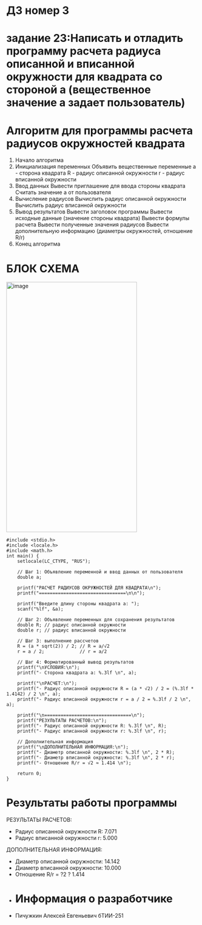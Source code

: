 # ДЗ номер 3
#  задание 23:Написать и отладить программу расчета радиуса описанной и вписанной окружности для квадрата со стороной  а (вещественное значение а задает пользователь)
# Алгоритм для программы расчета радиусов окружностей квадрата
1. Начало алгоритма
2. Инициализация переменных
Объявить вещественные переменные
a - сторона квадрата
R - радиус описанной окружности
r - радиус вписанной окружности
3. Ввод данных
Вывести приглашение для ввода стороны квадрата
Считать значение a от пользователя
4. Вычисление радиусов
Вычислить радиус описанной окружности
Вычислить радиус вписанной окружности
5. Вывод результатов
Вывести заголовок программы
Вывести исходные данные (значение стороны квадрата)
Вывести формулы расчета
Вывести полученные значения радиусов
Вывести дополнительную информацию (диаметры окружностей, отношение R/r)
6. Конец алгоритма

# БЛОК СХЕМА
<img width="344" height="660" alt="image" src="https://github.com/user-attachments/assets/211c9e5f-5c3d-4bb1-8e1a-89820e060912" />


~~~
#include <stdio.h>
#include <locale.h>
#include <math.h>
int main() {
    setlocale(LC_CTYPE, "RUS");

    // Шаг 1: Объявление переменной и ввод данных от пользователя
    double a;

    printf("РАСЧЕТ РАДИУСОВ ОКРУЖНОСТЕЙ ДЛЯ КВАДРАТА\n");
    printf("================================\n\n");

    printf("Введите длину стороны квадрата a: ");
    scanf("%lf", &a);

    // Шаг 2: Объявление переменных для сохранения результатов
    double R; // радиус описанной окружности
    double r; // радиус вписанной окружности

    // Шаг 3: выполнение рассчетов
    R = (a * sqrt(2)) / 2; // R = a/√2
    r = a / 2;             // r = a/2

    // Шаг 4: Форматированный вывод результатов
    printf("\nУСЛОВИЯ:\n");
    printf("- Сторона квадрата a: %.3lf \n", a);

    printf("\nРАСЧЕТ:\n");
    printf("- Радиус описанной окружности R = (a * √2) / 2 = (%.3lf * 1.4142) / 2 \n", a);
    printf("- Радиус вписанной окружности r = a / 2 = %.3lf / 2 \n", a);

    printf("\n================================\n");
    printf("РЕЗУЛЬТАТЫ РАСЧЕТОВ:\n");
    printf("- Радиус описанной окружности R: %.3lf \n", R);
    printf("- Радиус вписанной окружности r: %.3lf \n", r);

    // Дополнительная информация
    printf("\nДОПОЛНИТЕЛЬНАЯ ИНФОРМАЦИЯ:\n");
    printf("- Диаметр описанной окружности: %.3lf \n", 2 * R);
    printf("- Диаметр вписанной окружности: %.3lf \n", 2 * r);
    printf("- Отношение R/r = √2 ≈ 1.414 \n");

    return 0;
}
~~~
# Результаты работы программы
РЕЗУЛЬТАТЫ РАСЧЕТОВ:
- Радиус описанной окружности R: 7.071
- Радиус вписанной окружности r: 5.000

ДОПОЛНИТЕЛЬНАЯ ИНФОРМАЦИЯ:
- Диаметр описанной окружности: 14.142
- Диаметр вписанной окружности: 10.000
- Отношение R/r = ?2 ? 1.414
- # Информация о разработчике
- Пичужкин Алексей Евгеньевич бТИИ-251
